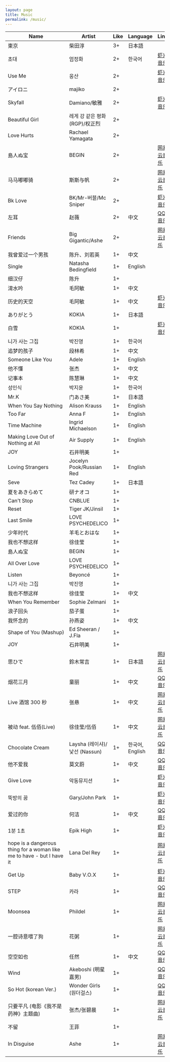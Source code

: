 ```yaml
---
layout: page
title: Music
permalink: /music/
---
```


| Name                                                                  | Artist                         | Like | Language        | Links                                                                |
| --------------------------------------------------------------------- | ------------------------------ | ---- | --------------- | -------------------------------------------------------------------- |
| 東京                                                                  | 柴田淳                         | 3+   | 日本語          |                                                                      |
| 초대                                                                  | 엄정화                         | 2+   | 한국어          | [虾米音乐](https://www.xiami.com/song/2385465)                       |
| Use Me                                                                | 웅산                           | 2+   |                 | [虾米音乐](https://www.xiami.com/song/1774593672)                    |
| アイロニ                                                              | majiko                         | 2+   |                 |                                                                      |
| Skyfall                                                               | Damiano/敏雅                   | 2+   |                 | [虾米音乐](https://www.xiami.com/song/1773702222)                    |
| Beautiful Girl                                                        | 레게 강 같은 평화 (RGP)/权正烈 | 2+   |                 |                                                                      |
| Love Hurts                                                            | Rachael Yamagata               | 2+   |                 |                                                                      |
| 島人ぬ宝                                                              | BEGIN                          | 2+   |                 | [网易云音乐](http://music.163.com/song/694660/?userid=268512663)     |
| 马马嘟嘟骑                                                            | 斯斯与帆                       | 2+   |                 | [网易云音乐](http://music.163.com/song/486855953/?userid=268512663)  |
| Bk Love                                                               | BK/Mr-버블/Mc Sniper           | 2+   |                 | [虾米音乐](https://www.xiami.com/song/3586351)                       |
| 左耳                                                                  | 赵薇                           | 2+   | 中文            | [QQ 音乐](https://c.y.qq.com/base/fcgi-bin/u?__=UzzqA3Q)             |
| Friends                                                               | Big Gigantic/Ashe              | 2+   |                 | [网易云音乐](http://music.163.com/song/1384484932/?userid=268512663) |
| 我曾爱过一个男孩                                                      | 陈升、刘若英                   | 1+   | 中文            |                                                                      |
| Single                                                                | Natasha Bedingfield            | 1+   | English         |                                                                      |
| 细汉仔                                                                | 陈升                           | 1+   |                 |                                                                      |
| 淯水吟                                                                | 毛阿敏                         | 1+   | 中文            |                                                                      |
| 历史的天空                                                            | 毛阿敏                         | 1+   | 中文            | [虾米音乐](https://www.xiami.com/song/134470)                        |
| ありがとう                                                            | KOKIA                          | 1+   | 日本語          |                                                                      |
| 白雪                                                                  | KOKIA                          | 1+   |                 | [虾米音乐](https://www.xiami.com/song/2075929)                       |
| 니가 사는 그집                                                        | 박진영                         | 1+   | 한국어          |                                                                      |
| 追梦的孩子                                                            | 段林希                         | 1+   | 中文            |                                                                      |
| Someone Like You                                                      | Adele                          | 1+   | English         |                                                                      |
| 他不懂                                                                | 张杰                           | 1+   | 中文            |                                                                      |
| 记事本                                                                | 陈慧琳                         | 1+   | 中文            |                                                                      |
| 성인식                                                                | 박지윤                         | 1+   | 한국어          |                                                                      |
| Mr.K                                                                  | 门あさ美                       | 1+   | 日本語          |                                                                      |
| When You Say Nothing                                                  | Alison Krauss                  | 1+   | English         |                                                                      |
| Too Far                                                               | Anna F                         | 1+   | English         |                                                                      |
| Time Machine                                                          | Ingrid Michaelson              | 1+   | English         |                                                                      |
| Making Love Out of Nothing at All                                     | Air Supply                     | 1+   | English         |                                                                      |
| JOY                                                                   | 石井明美                       | 1+   |                 |                                                                      |
| Loving Strangers                                                      | Jocelyn Pook/Russian Red       | 1+   | English         |                                                                      |
| Seve                                                                  | Tez Cadey                      | 1+   | 日本語          |                                                                      |
| 夏をあきらめて                                                        | 研ナオコ                       | 1+   |                 |                                                                      |
| Can't Stop                                                            | CNBLUE                         | 1+   |                 |                                                                      |
| Reset                                                                 | Tiger JK/Jinsil                | 1+   |                 |                                                                      |
| Last Smile                                                            | LOVE PSYCHEDELICO              | 1+   |                 |                                                                      |
| 少年时代                                                              | 羊毛とおはな                   | 1+   |                 |                                                                      |
| 我也不想这样                                                          | 徐佳莹                         | 1+   |                 |                                                                      |
| 島人ぬ宝                                                              | BEGIN                          | 1+   |                 |                                                                      |
| All Over Love                                                         | LOVE PSYCHEDELICO              | 1+   |                 |                                                                      |
| Listen                                                                | Beyoncé                        | 1+   |                 |                                                                      |
| 니가 사는 그집                                                        | 박진영                         | 1+   |                 |                                                                      |
| 我也不想这样                                                          | 徐佳莹                         | 1+   | 中文            |                                                                      |
| When You Remember                                                     | Sophie Zelmani                 | 1+   |                 |                                                                      |
| 浪子回头                                                              | 茄子蛋                         | 1+   |                 |                                                                      |
| 我怀念的                                                              | 孙燕姿                         | 1+   | 中文            |                                                                      |
| Shape of You (Mashup)                                                 | Ed Sheeran / J.Fla             | 1+   |                 |                                                                      |
| JOY                                                                   | 石井明美                       | 1+   |                 |                                                                      |
| 思ひで                                                                | 鈴木常吉                       | 1+   | 日本語          | [网易云音乐](http://music.163.com/song/22754969/?userid=268512663)   |
| 烟花三月                                                              | 童丽                           | 1+   | 中文            | [QQ 音乐](https://c.y.qq.com/base/fcgi-bin/u?__=nzSdkcg)             |
| Live 酒馆 300 秒                                                      | 张悬                           | 1+   | 中文            | [网易云音乐](http://music.163.com/song/326734/?userid=268512663)     |
| 被动 feat. 伍佰(Live)                                                 | 徐佳莹/伍佰                    | 1+   | 中文            | [网易云音乐](http://music.163.com/song/1408017141/?userid=268512663) |
| Chocolate Cream                                                       | Laysha (레이샤)/낯선 (Nassun)  | 1+   | 한국어, English | [QQ 音乐](https://c.y.qq.com/base/fcgi-bin/u?__=berwY3x)             |
| 他不爱我                                                              | 莫文蔚                         | 1+   | 中文            | [QQ 音乐](https://c.y.qq.com/base/fcgi-bin/u?__=IgT3Y3M)             |
| Give Love                                                             | 악동뮤지션                     | 1+   |                 | [虾米音乐](https://www.xiami.com/song/1772880603)                    |
| 뚝방의 꿈                                                             | Gary/John Park                 | 1+   |                 | [虾米音乐](https://www.xiami.com/song/1774817710)                    |
| 爱过的你                                                              | 何洁                           | 1+   | 中文            | [QQ 音乐](https://c.y.qq.com/base/fcgi-bin/u?__=Ut7ZA3j)             |
| 1분 1초                                                               | Epik High                      | 1+   |                 | [虾米音乐](https://www.xiami.com/song/3391408)                       |
| hope is a dangerous thing for a woman like me to have - but I have it | Lana Del Rey                   | 1+   |                 | [网易云音乐](http://music.163.com/song/1338268110/?userid=268512663) |
| Get Up                                                                | Baby V.O.X                     | 1+   |                 | [虾米音乐](https://www.xiami.com/song/1768940568)                    |
| STEP                                                                  | 카라                           | 1+   |                 | [QQ 音乐](https://c.y.qq.com/base/fcgi-bin/u?__=kmNxA3b)             |
| Moonsea                                                               | Phildel                        | 1+   |                 | [网易云音乐](http://music.163.com/song/26183616/?userid=268512663)   |
| 一腔诗意喂了狗                                                        | 花粥                           | 1+   |                 | [网易云音乐](http://music.163.com/song/460542191/?userid=268512663)  |
| 空空如也                                                              | 任然                           | 1+   | 中文            | [QQ 音乐](https://c.y.qq.com/base/fcgi-bin/u?__=01QNOhi)             |
| Wind                                                                  | Akeboshi (明星嘉男)            | 1+   |                 | [QQ 音乐](https://c.y.qq.com/base/fcgi-bin/u?__=2in2M3c)             |
| So Hot (korean Ver.)                                                  | Wonder Girls (원더걸스)        | 1+   |                 | [QQ 音乐](https://c.y.qq.com/base/fcgi-bin/u?__=U2HBH3g)             |
| 只要平凡 (电影《我不是药神》主题曲)                                   | 张杰/张碧晨                    | 1+   |                 | [网易云音乐](http://music.163.com/song/574919767/?userid=268512663)  |
| 不留                                                                  | 王菲                           | 1+   |                 |                                                                      |
| In Disguise                                                           | Ashe                           | 1+   |                 | [网易云音乐](http://music.163.com/song/1372711528/?userid=268512663) |
